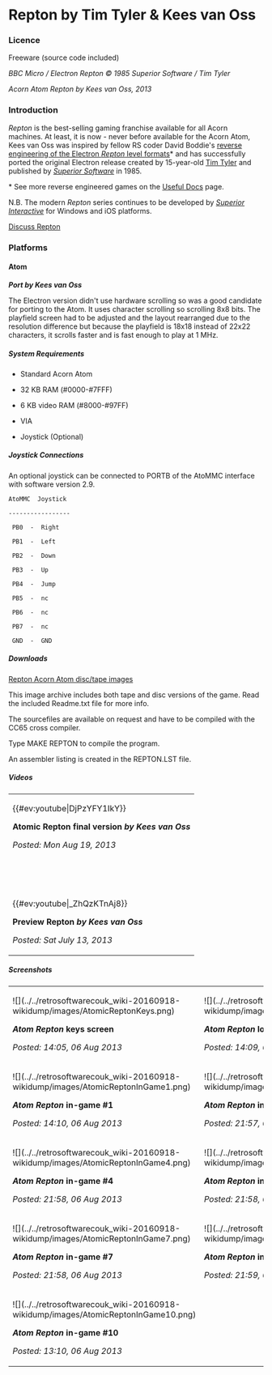# Repton by Tim Tyler & Kees van Oss

### Licence

Freeware (source code included)

_BBC Micro / Electron Repton © 1985 Superior Software / Tim Tyler_

_Acorn Atom Repton by Kees van Oss, 2013_

### Introduction

_Repton_ is the best-selling gaming franchise available for all Acorn machines. At least, it is now - never before available for the Acorn Atom, Kees van Oss was inspired by fellow RS coder David Boddie's [reverse engineering of the Electron _Repton_ level formats](ReverseEngineered_Repton "wikilink")\* and has successfully ported the original Electron release created by 15-year-old [Tim Tyler](http://timtyler.org/) and published by _[Superior Software](http://www.superiorsoftware.co.uk/)_ in 1985.

\* See more reverse engineered games on the [Useful Docs](UsefulDocs#Reverse_Engineered_Software "wikilink") page.

N.B. The modern _Repton_ series continues to be developed by _[Superior Interactive](http://www.superiorinteractive.com/)_ for Windows and iOS platforms.

[Discuss Repton](http://www.retrosoftware.co.uk/forum/viewforum.php?f=91)

### Platforms

#### Atom

**_Port by Kees van Oss_**

The Electron version didn't use hardware scrolling so was a good candidate for porting to the Atom. It uses character scrolling so scrolling 8x8 bits. The playfield screen had to be adjusted and the layout rearranged due to the resolution difference but because the playfield is 18x18 instead of 22x22 characters, it scrolls faster and is fast enough to play at 1 MHz.

##### System Requirements

- Standard Acorn Atom

- 32 KB RAM (\#0000-\#7FFF)

- 6 KB video RAM (\#8000-\#97FF)

- VIA

- Joystick (Optional)

##### Joystick Connections

An optional joystick can be connected to PORTB of the AtoMMC interface with software version 2.9.

`AtoMMC  Joystick`

`-----------------`

` PB0  -  Right`

` PB1  -  Left`

` PB2  -  Down`

` PB3  -  Up`

` PB4  -  Jump`

` PB5  -  nc`

` PB6  -  nc`

` PB7  -  nc`

` GND  -  GND`

##### Downloads

[Repton Acorn Atom disc/tape images](../../retrosoftwarecouk_wiki-20160918-wikidump/images/repton.zip "wikilink")

This image archive includes both tape and disc versions of the game. Read the included Readme.txt file for more info.

The sourcefiles are available on request and have to be compiled with the CC65 cross compiler.

Type MAKE REPTON to compile the program.

An assembler listing is created in the REPTON.LST file.

##### Videos

<table>

<tbody>

<tr class="odd">

<td><p>{{#ev:youtube|DjPzYFY1IkY}}                 <br />

<strong>Atomic Repton final version <em>by Kees van Oss</em></strong><br />

<em>Posted: Mon Aug 19, 2013</em></p></td>

</tr>

<tr class="even">

<td><p><br />

</p></td>

</tr>

<tr class="odd">

<td><p>{{#ev:youtube|_ZhQzKTnAj8}}                 <br />

<strong>Preview Repton <em>by Kees van Oss</em></strong><br />

<em>Posted: Sat July 13, 2013</em></p></td>

</tr>

</tbody>

</table>

##### Screenshots

<table>

<tbody>

<tr class="odd">

<td><p>![](../../retrosoftwarecouk_wiki-20160918-wikidump/images/AtomicReptonKeys.png)

<strong><em>Atom Repton</em> keys screen</strong><br />

<em>Posted: 14:05, 06 Aug 2013</em></p></td>

<td><p>![](../../retrosoftwarecouk_wiki-20160918-wikidump/images/AtomicReptonLoading.png)

<strong><em>Atom Repton</em> loading screen</strong><br />

<em>Posted: 14:09, 06 Aug 2013</em></p></td>

<td><p>![](../../retrosoftwarecouk_wiki-20160918-wikidump/images/AtomicReptonTitle.png)

<strong><em>Atom Repton</em> title screen</strong><br />

<em>Posted: 14:09, 06 Aug 2013</em></p></td>

</tr>

<tr class="even">

<td><p>![](../../retrosoftwarecouk_wiki-20160918-wikidump/images/AtomicReptonInGame1.png)

<strong><em>Atom Repton</em> in-game #1</strong><br />

<em>Posted: 14:10, 06 Aug 2013</em></p></td>

<td><p>![](../../retrosoftwarecouk_wiki-20160918-wikidump/images/AtomicReptonInGame2.png)

<strong><em>Atom Repton</em> in-game #2</strong><br />

<em>Posted: 21:57, 06 Aug 2013</em></p></td>

<td><p>![](../../retrosoftwarecouk_wiki-20160918-wikidump/images/AtomicReptonInGame3.png)

<strong><em>Atom Repton</em> in-game #3</strong><br />

<em>Posted: 21:57, 06 Aug 2013</em></p></td>

</tr>

<tr class="odd">

<td><p>![](../../retrosoftwarecouk_wiki-20160918-wikidump/images/AtomicReptonInGame4.png)

<strong><em>Atom Repton</em> in-game #4</strong><br />

<em>Posted: 21:58, 06 Aug 2013</em></p></td>

<td><p>![](../../retrosoftwarecouk_wiki-20160918-wikidump/images/AtomicReptonInGame5.png)

<strong><em>Atom Repton</em> in-game #5</strong><br />

<em>Posted: 21:58, 06 Aug 2013</em></p></td>

<td><p>![](../../retrosoftwarecouk_wiki-20160918-wikidump/images/AtomicReptonInGame6.png)

<strong><em>Atom Repton</em> in-game #6</strong><br />

<em>Posted: 21:58, 06 Aug 2013</em></p></td>

</tr>

<tr class="even">

<td><p>![](../../retrosoftwarecouk_wiki-20160918-wikidump/images/AtomicReptonInGame7.png)

<strong><em>Atom Repton</em> in-game #7</strong><br />

<em>Posted: 21:58, 06 Aug 2013</em></p></td>

<td><p>![](../../retrosoftwarecouk_wiki-20160918-wikidump/images/AtomicReptonInGame8.png)

<strong><em>Atom Repton</em> in-game #8</strong><br />

<em>Posted: 21:59, 06 Aug 2013</em></p></td>

<td><p>![](../../retrosoftwarecouk_wiki-20160918-wikidump/images/AtomicReptonInGame9.png)

<strong><em>Atom Repton</em> in-game #9</strong><br />

<em>Posted: 21:59, 06 Aug 2013</em></p></td>

</tr>

<tr class="odd">

<td><p>![](../../retrosoftwarecouk_wiki-20160918-wikidump/images/AtomicReptonInGame10.png)

<strong><em>Atom Repton</em> in-game #10</strong><br />

<em>Posted: 13:10, 06 Aug 2013</em></p></td>

</tr>

</tbody>

</table>

